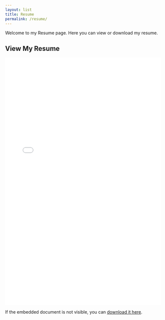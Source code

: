 ```yaml
---
layout: list
title: Resume
permalink: /resume/
---
```

<!-- <style>
    .resume-page {
  margin: 0 auto;
  max-width: 800px;
  text-align: center;
}
.resume-page h1 {
  font-size: 2em;
  margin-bottom: 1em;
}
.resume-page p {
  margin-bottom: 1.5em;
} -->

<!-- </style> -->
<!-- Page Content -->
<div class="resume-page">
  <!-- <h1>{{ page.title }}</h1> -->

  <p>Welcome to my Resume page. Here you can view or download my resume.</p>

  <h2>View My Resume</h2>
  <iframe src="/assets/resume/Arbbaz_Resume.pdf" width="100%" height="800px" style="border: none;"></iframe>

  <p>
    If the embedded document is not visible, you can <a href="/assets/resume/Abbaas_Resume.pdf" download>download it here</a>.
  </p>
</div>


